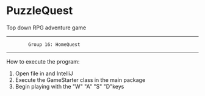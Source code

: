 # PuzzleQuest
Top down RPG adventure game
**************************************************************
		    Group 16: HomeQuest
**************************************************************

How to execute the program:
1. Open file in and IntelliJ
2. Execute the GameStarter class in the main package
3. Begin playing with the "W" "A" "S" "D"keys
